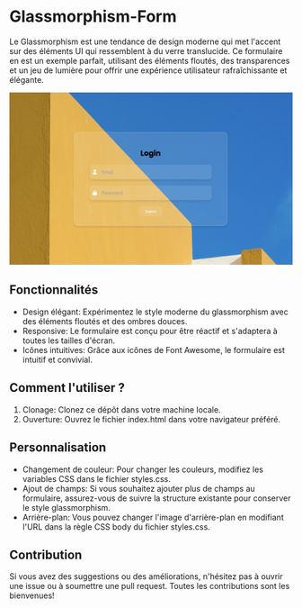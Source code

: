 # Glassmorphism-Form

Le Glassmorphism est une tendance de design moderne qui met l'accent sur des éléments UI qui ressemblent à du verre translucide. Ce formulaire en est un exemple parfait, utilisant des éléments floutés, des transparences et un jeu de lumière pour offrir une expérience utilisateur rafraîchissante et élégante.

![Aperçu de l'application](Glassmorphism-Form.png)

## Fonctionnalités

- Design élégant: Expérimentez le style moderne du glassmorphism avec des éléments floutés et des ombres douces.
- Responsive: Le formulaire est conçu pour être réactif et s'adaptera à toutes les tailles d'écran.
- Icônes intuitives: Grâce aux icônes de Font Awesome, le formulaire est intuitif et convivial.

## Comment l'utiliser ?

1. Clonage: Clonez ce dépôt dans votre machine locale.
2. Ouverture: Ouvrez le fichier index.html dans votre navigateur préféré.

## Personnalisation

- Changement de couleur: Pour changer les couleurs, modifiez les variables CSS dans le fichier styles.css.
- Ajout de champs: Si vous souhaitez ajouter plus de champs au formulaire, assurez-vous de suivre la structure existante pour conserver le style glassmorphism.
- Arrière-plan: Vous pouvez changer l'image d'arrière-plan en modifiant l'URL dans la règle CSS body du fichier styles.css.

## Contribution

Si vous avez des suggestions ou des améliorations, n'hésitez pas à ouvrir une issue ou à soumettre une pull request. Toutes les contributions sont les bienvenues!